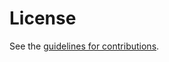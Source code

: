 # License

See the
[guidelines for contributions](https://github.com/ekr/draft-rescorla-tls-esni/blob/master/CONTRIBUTING.md).
